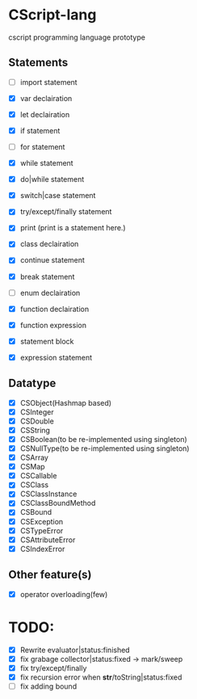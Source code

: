 # CScript-lang
cscript programming language prototype

## Statements
- [ ] import statement
- [x] var declairation
- [x] let declairation
- [x] if statement
- [ ] for statement
- [x] while statement
- [x] do|while statement
- [x] switch|case statement
- [x] try/except/finally statement
- [x] print (print is a statement here.)
- [x] class declairation
- [x] continue statement
- [x] break statement
- [ ] enum declairation
- [x] function declairation
- [x] function expression
- [x] statement block
- [x] expression statement


## Datatype
- [x] CSObject(Hashmap based)
- [x] CSInteger
- [x] CSDouble
- [x] CSString
- [x] CSBoolean(to be re-implemented using singleton)
- [x] CSNullType(to be re-implemented using singleton)
- [x] CSArray
- [x] CSMap
- [x] CSCallable
- [x] CSClass
- [x] CSClassInstance
- [x] CSClassBoundMethod
- [x] CSBound
- [x] CSException
- [x] CSTypeError
- [x] CSAttributeError
- [x] CSIndexError

## Other feature(s)
- [x] operator overloading(few)

# TODO:
- [x] Rewrite evaluator|status:finished
- [x] fix grabage collector|status:fixed -> mark/sweep
- [x] fix try/except/finally
- [x] fix recursion error when __str__/toString|status:fixed
- [ ] fix adding bound